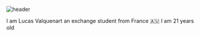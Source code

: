 ![header](https://capsule-render.vercel.app/api?type=waving&color=auto&height=200&section=header&text=Lucas%20Valquenart&fontSize=32)

I am Lucas Valquenart an exchange student from France :australia:
I am 21 years old
